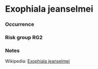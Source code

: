 <!-- TITLE: Exophiala jeanselmei  -->

# Exophiala jeanselmei
### Occurrence

### Risk group RG2

### Notes

Wikipedia: [Exophiala jeanselmei](https://en.wikipedia.org/wiki/Exophiala_jeanselmei)
